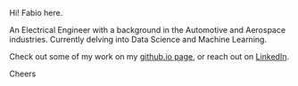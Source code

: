 Hi! Fabio here.

An Electrical Engineer with a background in the Automotive and Aerospace industries. Currently delving into Data Science and Machine Learning.

Check out some of my work on my [github.io page](https://fabio-a-oliveira.github.io/), or reach out on [LinkedIn](https://www.linkedin.com/in/fabioarbacholiveira/).

Cheers
